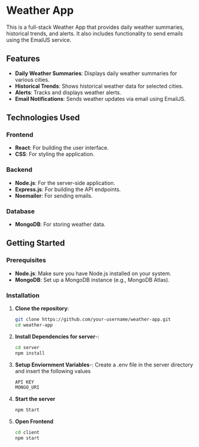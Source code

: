 # Weather App

This is a full-stack Weather App that provides daily weather summaries, historical trends, and alerts. It also includes functionality to send emails using the EmailJS service.

## Features

- **Daily Weather Summaries**: Displays daily weather summaries for various cities.
- **Historical Trends**: Shows historical weather data for selected cities.
- **Alerts**: Tracks and displays weather alerts.
- **Email Notifications**: Sends weather updates via email using EmailJS.

## Technologies Used

### Frontend

- **React**: For building the user interface.
- **CSS**: For styling the application.

### Backend

- **Node.js**: For the server-side application.
- **Express.js**: For building the API endpoints.
- **Noemailer**: For sending emails.

### Database

- **MongoDB**: For storing weather data.

## Getting Started

### Prerequisites

- **Node.js**: Make sure you have Node.js installed on your system.
- **MongoDB**: Set up a MongoDB instance (e.g., MongoDB Atlas).

### Installation

1. **Clone the repository**:

   ```sh
   git clone https://github.com/your-username/weather-app.git
   cd weather-app

2. **Install Dependencies for server**-:
    ```sh
    cd server
    npm install 
3. **Setup Enviornment Variables**-:
    Create a .env file in the server directory and insert the following values 
    ```sh
    API KEY
    MONGO_URI
4. **Start the server**
    ```sh
    npm Start
5. **Open Frontend**
    ```sh
    cd client
    npm start 

